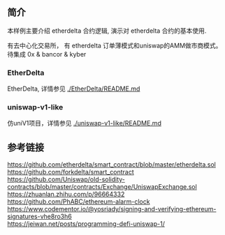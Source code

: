 ## 简介
本样例主要介绍 etherdelta 合约逻辑, 演示对 etherdelta 合约的基本使用.

有去中心化交易所， 有 etherdelta 订单薄模式和uniswap的AMM做市商模式。
待集成 0x & bancor & kyber

### EtherDelta
EtherDelta, 详情参见 [./EtherDelta/README.md](./EtherDelta/README.md)

### uniswap-v1-like
仿uniV1项目，详情参见 [./uniswap-v1-like/README.md](./uniswap-v1-like/README.md)

## 参考链接

https://github.com/etherdelta/smart_contract/blob/master/etherdelta.sol
https://github.com/forkdelta/smart_contract   
https://github.com/Uniswap/old-solidity-contracts/blob/master/contracts/Exchange/UniswapExchange.sol
https://zhuanlan.zhihu.com/p/96664332
https://github.com/PhABC/ethereum-alarm-clock 
https://www.codementor.io/@yosriady/signing-and-verifying-ethereum-signatures-vhe8ro3h6   
https://jeiwan.net/posts/programming-defi-uniswap-1/  
